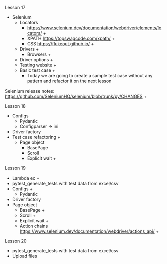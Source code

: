 Lesson 17
- Selenium
    - Locators
        - https://www.selenium.dev/documentation/webdriver/elements/locators/ + 
        - XPATH https://topswagcode.com/xpath/ +
        - CSS https://flukeout.github.io/ + 
    - Drivers + 
        - Browsers + 
    - Driver options + 
    - Testing website + 
    - Basic test case + 
        - Today we are going to create a sample test case without any pattern and refactor it on the next lesson
  
Selenium release notes: https://github.com/SeleniumHQ/selenium/blob/trunk/py/CHANGES + 

Lesson 18
- Configs
    - Pydantic
    - Configparser -> ini
- Driver factory
- Test case refactoring +
    - Page object
        - BasePage
        - Scroll
        - Explicit wait +

Lesson 19
- Lambda ec +
- pytest_generate_tests with test data from excel/csv
- Configs +
    - Pydantic
- Driver factory
- Page object
    - BasePage + 
    - Scroll +
    - Explicit wait +
    - Action chains https://www.selenium.dev/documentation/webdriver/actions_api/ +

Lesson 20
- pytest_generate_tests with test data from excel/csv
- Upload files
